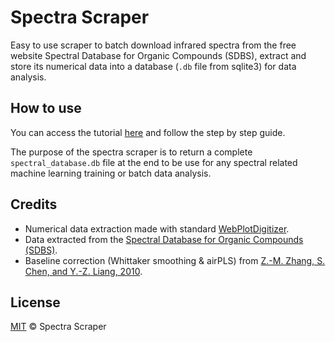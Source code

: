 # Spectra Scraper

Easy to use scraper to batch download infrared spectra from the free website Spectral Database for Organic Compounds (SDBS), extract and store its numerical data into a database (`.db` file from sqlite3) for data analysis.

## How to use

You can access the tutorial [here](./src/README.md) and follow the step by step guide.

The purpose of the spectra scraper is to return a complete `spectral_database.db` file at the end to be use for any spectral related machine learning training or batch data analysis.

## Credits

- Numerical data extraction made with standard [WebPlotDigitizer](https://github.com/ankitrohatgi/WebPlotDigitizer/tree/master).
- Data extracted from the [Spectral Database for Organic Compounds (SDBS)](https://sdbs.db.aist.go.jp/sdbs/cgi-bin/cre_index.cgi).
- Baseline correction (Whittaker smoothing & airPLS) from [Z.-M. Zhang, S. Chen, and Y.-Z. Liang, 2010](https://doi.org/10.1039/B922045C).

## License

[MIT](./LICENSE) © Spectra Scraper
